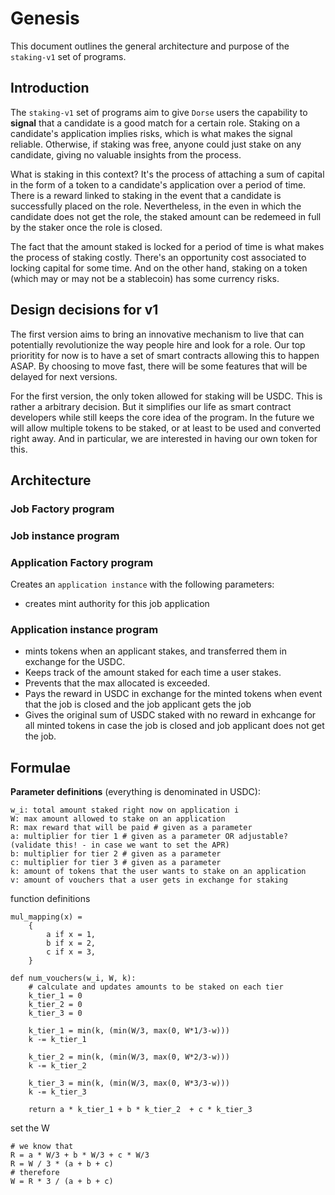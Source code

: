 # Genesis

This document outlines the general architecture and purpose of the `staking-v1` set of programs.

## Introduction

The `staking-v1` set of programs aim to give `Dorse` users the capability to **signal** that a candidate
is a good match for a certain role. Staking on a candidate's application implies risks, which is what
makes the signal reliable. Otherwise, if staking was free, anyone could just stake on any candidate, giving
no valuable insights from the process.

What is staking in this context? It's the process of attaching a sum of capital in the form of a token to
a candidate's application over a period of time. There is a reward linked to staking in the event that
a candidate is successfully placed on the role. Nevertheless, in the even in which the candidate does not
get the role, the staked amount can be redemeed in full by the staker once the role is closed.

The fact that the amount staked is locked for a period of time is what makes the process of staking costly.
There's an opportunity cost associated to locking capital for some time. And on the other hand, staking on
a token (which may or may not be a stablecoin) has some currency risks.

## Design decisions for v1

The first version aims to bring an innovative mechanism to live that can potentially revolutionize the way
people hire and look for a role. Our top prioritity for now is to have a set of smart contracts allowing
this to happen ASAP. By choosing to move fast, there will be some features that will be delayed for next versions.

For the first version, the only token allowed for staking will be USDC. This is rather a arbitrary decision. But it
simplifies our life as smart contract developers while still keeps the core idea of the program. In the future
we will allow multiple tokens to be staked, or at least to be used and converted right away. And in particular, we
are interested in having our own token for this.

## Architecture

### Job Factory program

### Job instance program

### Application Factory program

Creates an `application instance` with the following parameters:

- creates mint authority for this job application

### Application instance program

- mints tokens when an applicant stakes, and transferred them in exchange for the USDC.
- Keeps track of the amount staked for each time a user stakes.
- Prevents that the max allocated is exceeded.
- Pays the reward in USDC in exchange for the minted tokens when event that the job is closed and the job applicant gets the job
- Gives the original sum of USDC staked with no reward in exhcange for all minted tokens in case the job is closed and job
  applicant does not get the job.

## Formulae

**Parameter definitions** (everything is denominated in USDC):

```
w_i: total amount staked right now on application i
W: max amount allowed to stake on an application
R: max reward that will be paid # given as a parameter
a: multiplier for tier 1 # given as a parameter OR adjustable? (validate this! - in case we want to set the APR)
b: multiplier for tier 2 # given as a parameter
c: multiplier for tier 3 # given as a parameter
k: amount of tokens that the user wants to stake on an application
v: amount of vouchers that a user gets in exchange for staking
```

function definitions

```
mul_mapping(x) =
    {
        a if x = 1,
        b if x = 2,
        c if x = 3,
    }
```

```
def num_vouchers(w_i, W, k):
    # calculate and updates amounts to be staked on each tier
    k_tier_1 = 0
    k_tier_2 = 0
    k_tier_3 = 0

    k_tier_1 = min(k, (min(W/3, max(0, W*1/3-w)))
    k -= k_tier_1

    k_tier_2 = min(k, (min(W/3, max(0, W*2/3-w)))
    k -= k_tier_2

    k_tier_3 = min(k, (min(W/3, max(0, W*3/3-w)))
    k -= k_tier_3

    return a * k_tier_1 + b * k_tier_2  + c * k_tier_3
```

set the W

```
# we know that
R = a * W/3 + b * W/3 + c * W/3
R = W / 3 * (a + b + c)
# therefore
W = R * 3 / (a + b + c)
```
